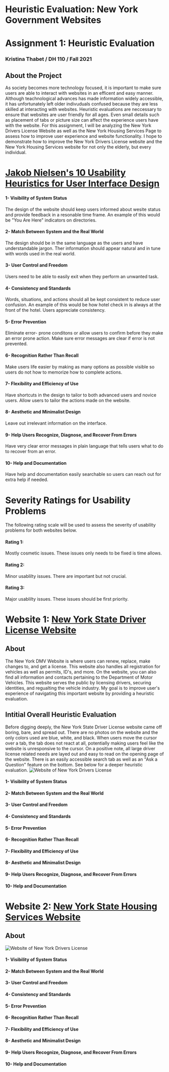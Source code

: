 # Heuristic Evaluation: New York Government Websites
# Assignment 1: Heuristic Evaluation
### Kristina Thabet / DH 110 / Fall 2021
## About the Project 
As society becomes more technology focused, it is important to make sure users are able to interact with websites in an efficent and easy manner. Although teachnological advances has made information widely accessible, it has unfortunately left older indivuduals confused because they are less skilled at interacting with websites. Heuristic evaluations are neccessary to ensure that websites are user friendly for all ages. Even small details such as placement of tabs or picture size can affect the experience users have with the website. For this assignment, I will be analyzing the New York Drivers License Website as well as the New York Housing Services Page to assess how to improve user experience and website functionality. I hope to demonstrate how to improve the New York Drivers License website and the New York Housing Services website for not only the elderly, but every individual.  

# [Jakob Nielsen's 10 Usability Heuristics for User Interface Design](https://www.nngroup.com/articles/ten-usability-heuristics/) 


#### 1- Visibility of System Status
The design of the website should keep users informed about wesite status and provide feedback in a resonable time frame. An example of this would be "You Are Here" indicators on directories. 
#### 2- Match Between System and the Real World
The design should be in the same language as the users and have understandable jargon. Ther information should appear natural and in tune with words used in the real world.
#### 3- User Control and Freedom
Users need to be able to easily exit when they perform an unwanted task.
#### 4- Consistency and Standards
Words, situations, and actions should all be kept consistent to reduce user confusion. An example of this would be how hotel check in is always at the front of the hotel. Users appreciate consistency. 
#### 5- Error Prevention
Eliminate error- prone conditons or allow users to confirm before they make an error prone action. Make sure error messages are clear if error is not prevented. 
#### 6- Recognition Rather Than Recall
Make users life easier by making as many options as possible visible so users do not how to memorize how to complete actions. 
#### 7- Flexibility and Efficiency of Use
Have shortcuts in the design to tailor to both advanced users and novice users. Allow users to tailor the actions made on the website. 
#### 8- Aesthetic and Minimalist Design
Leave out irrelevant information on the interface. 
#### 9- Help Users Recognize, Diagnose, and Recover From Errors
Have very clear error messages in plain language that tells users what to do to recover from an error. 
#### 10- Help and Documentation 
Have help and documentation easily searchable so users can reach out for extra help if needed.

# Severity Ratings for Usability Problems
The following rating scale will be used to assess the severity of usability problems for both websites below. 
#### Rating 1: 
Mostly cosmetic issues. These issues only needs to be fixed is time allows.
#### Rating 2:
Minor usablilty issues. There are important but not crucial.
#### Rating 3: 
Major usablilty issues. These issues should be first priority. 


# Website 1: [New York State Driver License Website](https://dmv.ny.gov/driver-licenses)
## About 
The New York DMV Website is where users can renew, replace, make changes to, and get a license. This website also handles all registration for vehicles as well as permits, ID's, and more. On the website, you can also find all information and contacts pertaining to the Department of Motor Vehicles. This website serves the public by licensing drivers, securing identities, and regualting the vehicle industry. My goal is to improve user's experience of navigating this important website by providing a heuristic evaluation.

## Intitial Overall Heuristic Evaluation
Before digging deeply, the New York State Driver License website came off boring, bare, and spread out. There are no photos on the website and the only colors used are blue, white, and black. When users move the cursor over a tab, the tab does not react at all, potentially making users feel like the website is unresponsive to the cursor. On a positive note, all large driver license related needs are layed out and easy to read on the opening page of the website. There is an easily accessible search tab as well as an "Ask a Question" feature on the bottom. See below for a deeper heuristic evaluation.
![Website of New York Drivers License](nystatedriver.png)
#### 1- Visibility of System Status
#### 2- Match Between System and the Real World
#### 3- User Control and Freedom
#### 4- Consistency and Standards
#### 5- Error Prevention
#### 6- Recognition Rather Than Recall
#### 7- Flexibility and Efficiency of Use	
#### 8- Aesthetic and Minimalist Design
#### 9- Help Users Recognize, Diagnose, and Recover From Errors
#### 10- Help and Documentation 

# Website 2: [New York State Housing Services Website](https://www.ny.gov/services/housing)
## About 
![Website of New York Drivers License](NewYorkhousingservices.png)
#### 1- Visibility of System Status
#### 2- Match Between System and the Real World
#### 3- User Control and Freedom
#### 4- Consistency and Standards
#### 5- Error Prevention
#### 6- Recognition Rather Than Recall
#### 7- Flexibility and Efficiency of Use	
#### 8- Aesthetic and Minimalist Design
#### 9- Help Users Recognize, Diagnose, and Recover From Errors
#### 10- Help and Documentation 

